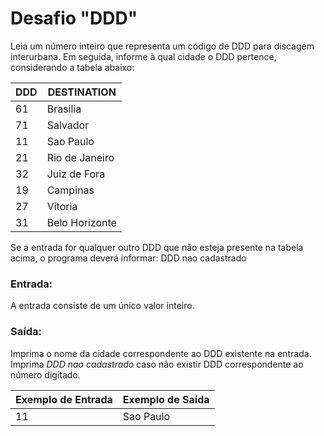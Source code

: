 # Desafio "DDD"

Leia um número inteiro que representa um código de DDD para discagem interurbana. Em seguida, informe à qual cidade o DDD pertence, considerando a tabela abaixo:

| DDD  | DESTINATION    |
| ---- | -------------- |
| 61   | Brasilia       |
| 71   | Salvador       |
| 11   | Sao Paulo      |
| 21   | Rio de Janeiro |
| 32   | Juiz de Fora   |
| 19   | Campinas       |
| 27   | Vitoria        |
| 31   | Belo Horizonte |

Se a entrada for qualquer outro DDD que não esteja presente na tabela acima, o programa deverá informar:
DDD nao cadastrado

### Entrada:

A entrada consiste de um único valor inteiro.

### Saída:

Imprima o nome da cidade correspondente ao DDD existente na entrada. Imprima *DDD nao cadastrado* caso não existir DDD correspondente ao número digitado.



| Exemplo de Entrada | Exemplo de Saída |
| ------------------ | ---------------- |
| 11                 | Sao Paulo        |

